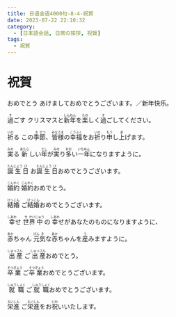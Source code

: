 ```yaml
---
title: 日语会语4000句-8-4-祝賀
date: 2023-07-22 22:10:32
category:
  - [日本語会話, 日常の挨拶, 祝賀]
tags:
  - 祝賀
---
```


# 祝賀

<ruby>おめでとう</ruby>
<ruby>あけましておめでとうございます。／新年快乐。</ruby>

<!-- more -->

<ruby>過<rt>す</rt>ごす</ruby>
<ruby>クリスマスと<rt></rt>新<rt>しん</rt>年<rt>ねん</rt>を<rt></rt>楽<rt>たの</rt>しく<rt></rt>過<rt>す</rt>ごしてください。</ruby>

<ruby>祈<rt>いの</rt>る</ruby>
<ruby>この<rt></rt>季<rt>き</rt>節<rt>せつ</rt>、<rt></rt>皆<rt>みな</rt>様<rt>さま</rt>の<rt></rt>幸<rt>こう</rt>福<rt>ふく</rt>をお<rt></rt>祈<rt>いの</rt>り<rt></rt>申<rt>もう</rt>し<rt></rt>上<rt>あ</rt>げます。</ruby>

<ruby>実<rt>みの</rt>る</ruby>
<ruby>新<rt>あたら</rt>しい<rt></rt>年<rt>とし</rt>が<rt></rt>実<rt>みの</rt>り<rt></rt>多<rt>おお</rt>い<rt></rt>一<rt>いち</rt>年<rt>ねん</rt>になりますように。</ruby>

<ruby>誕<rt>たん</rt>生<rt>じょう</rt>日<rt>び</rt></ruby>
<ruby>お<rt></rt>誕<rt>たん</rt>生<rt>じょう</rt>日<rt>び</rt>おめでとうございます。</ruby>

<ruby>婚<rt>こん</rt>約<rt>やく</rt></ruby>
<ruby>婚<rt>こん</rt>約<rt>やく</rt>おめでとう。</ruby>

<ruby>結<rt>けっ</rt>婚<rt>こん</rt></ruby>
<ruby>ご<rt></rt>結<rt>けっ</rt>婚<rt>こん</rt>おめでとうございます。</ruby>

<ruby>幸<rt>しあわ</rt>せ</ruby>
<ruby>世<rt>せ</rt>界<rt>かい</rt>中<rt>じゅう</rt>の<rt></rt>幸<rt>しあわ</rt>せがあなたのものになりますように、</ruby>

<ruby>赤<rt>あか</rt>ちゃん</ruby>
<ruby>元<rt>げん</rt>気<rt>き</rt>な<rt></rt>赤<rt>あか</rt>ちゃんを<rt></rt>産<rt>う</rt>みますように。</ruby>

<ruby>出<rt>しゅっ</rt>産<rt>さん</rt></ruby>
<ruby>ご<rt></rt>出<rt>しゅっ</rt>産<rt>さん</rt>おめでとう。</ruby>

<ruby>卒<rt>そつ</rt>業<rt>ぎょう</rt></ruby>
<ruby>ご<rt></rt>卒<rt>そつ</rt>業<rt>ぎょう</rt>おめでとうございます。</ruby>

<ruby>就<rt>しゅう</rt>職<rt>しょく</rt></ruby>
<ruby>ご<rt></rt>就<rt>しゅう</rt>職<rt>しょく</rt>おめでとうございます。</ruby>

<ruby>栄<rt>えい</rt>進<rt>しん</rt></ruby>
<ruby>ご<rt></rt>栄<rt>えい</rt>進<rt>しん</rt>をお<rt></rt>祝<rt>いわ</rt>いいたします。</ruby>


